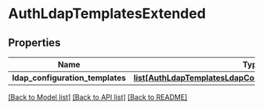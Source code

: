 # AuthLdapTemplatesExtended

## Properties
Name | Type | Description | Notes
------------ | ------------- | ------------- | -------------
**ldap_configuration_templates** | [**list[AuthLdapTemplatesLdapConfigurationTemplateExtended]**](AuthLdapTemplatesLdapConfigurationTemplateExtended.md) |  | [optional] 

[[Back to Model list]](../README.md#documentation-for-models) [[Back to API list]](../README.md#documentation-for-api-endpoints) [[Back to README]](../README.md)


